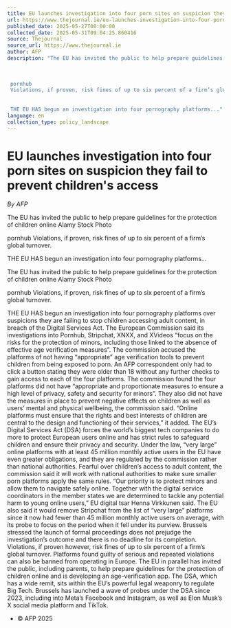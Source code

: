 ```yaml
---
title: EU launches investigation into four porn sites on suspicion they fail to prevent children's access
url: https://www.thejournal.ie/eu-launches-investigation-into-four-porn-sites-on-suspicion-they-fail-to-prevent-childrens-access-6715856-May2025/
published_date: 2025-05-27T00:00:00
collected_date: 2025-05-31T09:04:25.860416
source: Thejournal
source_url: https://www.thejournal.ie
author: AFP
description: "The EU has invited the public to help prepare guidelines for the protection of children online Alamy Stock Photo 
 
 
 
 pornhub 
 Violations, if proven, risk fines of up to six percent of a firm’s global turnover. 
 
 
 THE EU HAS begun an investigation into four pornography platforms..."
language: en
collection_type: policy_landscape
---
```


# EU launches investigation into four porn sites on suspicion they fail to prevent children's access

*By AFP*

The EU has invited the public to help prepare guidelines for the protection of children online Alamy Stock Photo 
 
 
 
 pornhub 
 Violations, if proven, risk fines of up to six percent of a firm’s global turnover. 
 
 
 THE EU HAS begun an investigation into four pornography platforms...

The EU has invited the public to help prepare guidelines for the protection of children online Alamy Stock Photo

pornhub 
 Violations, if proven, risk fines of up to six percent of a firm’s global turnover.

THE EU HAS begun an investigation into four pornography platforms over suspicions they are failing to stop children accessing adult content, in breach of the Digital Services Act. 
 The European Commission said its investigations into Pornhub, Stripchat, XNXX, and XVideos “focus on the risks for the protection of minors, including those linked to the absence of effective age verification measures”. 
 The commission accused the platforms of not having “appropriate” age verification tools to prevent children from being exposed to porn. 
 An AFP correspondent only had to click a button stating they were older than 18 without any further checks to gain access to each of the four platforms. 
 The commission found the four platforms did not have “appropriate and proportionate measures to ensure a high level of privacy, safety and security for minors”. 
 They also did not have the measures in place to prevent negative effects on children as well as users’ mental and physical wellbeing, the commission said. 
 “Online platforms must ensure that the rights and best interests of children are central to the design and functioning of their services,” it added. 
 The EU’s Digital Services Act (DSA) forces the world’s biggest tech companies to do more to protect European users online and has strict rules to safeguard children and ensure their privacy and security. 
 Under the law, “very large” online platforms with at least 45 million monthly active users in the EU have even greater obligations, and they are regulated by the commission rather than national authorities. 
 Fearful over children’s access to adult content, the commission said it will work with national authorities to make sure smaller porn platforms apply the same rules. 
 “Our priority is to protect minors and allow them to navigate safely online. Together with the digital service coordinators in the member states we are determined to tackle any potential harm to young online users,” EU digital tsar Henna Virkkunen said. 
 The EU also said it would remove Stripchat from the list of “very large” platforms since it now had fewer than 45 million monthly active users on average, with its probe to focus on the period when it fell under its purview. 
 Brussels stressed the launch of formal proceedings does not prejudge the investigation’s outcome and there is no deadline for its completion. 
 Violations, if proven however, risk fines of up to six percent of a firm’s global turnover. Platforms found guilty of serious and repeated violations can also be banned from operating in Europe. 
 The EU in parallel has invited the public, including parents, to help prepare guidelines for the protection of children online and is developing an age-verification app. 
 The DSA, which has a wide remit, sits within the EU’s powerful legal weaponry to regulate Big Tech. 
 Brussels has launched a wave of probes under the DSA since 2023, including into Meta’s Facebook and Instagram, as well as Elon Musk’s X social media platform and TikTok.
 
 - © AFP 2025